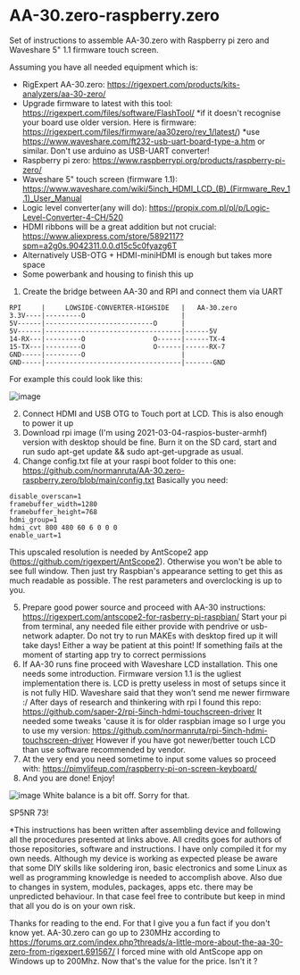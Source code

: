 # AA-30.zero-raspberry.zero
Set of instructions to assemble AA-30.zero with Raspberry pi zero and Waveshare 5" 1.1 firmware touch screen.

Assuming you have all needed equipment which is:
- RigExpert AA-30.zero: https://rigexpert.com/products/kits-analyzers/aa-30-zero/ 
- Upgrade firmware to latest with this tool: https://rigexpert.com/files/software/FlashTool/ *if it doesn't recognise your board use older version. Here is firmware: https://rigexpert.com/files/firmware/aa30zero/rev_1/latest/) *use https://www.waveshare.com/ft232-usb-uart-board-type-a.htm or similar. Don't use arduino as USB-UART converter!
- Raspberry pi zero: https://www.raspberrypi.org/products/raspberry-pi-zero/
- Waveshare 5" touch screen (firmware 1.1): https://www.waveshare.com/wiki/5inch_HDMI_LCD_(B)_(Firmware_Rev_1.1)_User_Manual
- Logic level converter(any will do): https://propix.com.pl/pl/p/Logic-Level-Converter-4-CH/520
- HDMI ribbons will be a great addition but not crucial: https://www.aliexpress.com/store/5892117?spm=a2g0s.9042311.0.0.d15c5c0fyazg6T
- Alternatively USB-OTG + HDMI-miniHDMI is enough but takes more space
- Some powerbank and housing to finish this up

1. Create the bridge between AA-30 and RPI and connect them via UART 
```
RPI     |     LOWSIDE-CONVERTER-HIGHSIDE   |   AA-30.zero
3.3V----|---------O                        |   
5V------|---------------------------O      |
5V------|----------------------------------|------5V
14-RX---|---------O                 O------|------TX-4
15-TX---|---------O                 O------|------RX-7
GND-----|---------O                        | 
GND-----|----------------------------------|-------GND

```
For example this could look like this:

![image](https://user-images.githubusercontent.com/82714120/118729505-55133900-b836-11eb-82aa-408fba4632e0.png)


2. Connect HDMI and USB OTG to Touch port at LCD. This is also enough to power it up
3. Download rpi image (I'm using 2021-03-04-raspios-buster-armhf) version with desktop should be fine. Burn it on the SD card, start and run sudo apt-get update && sudo apt-get-upgrade as usual.  
4. Change config.txt file at your raspi boot folder to this one: https://github.com/normanruta/AA-30.zero-raspberry.zero/blob/main/config.txt
Basically you need:
```
disable_overscan=1
framebuffer_width=1280
framebuffer_height=768
hdmi_group=1
hdmi_cvt 800 480 60 6 0 0 0
enable_uart=1
```
This upscaled resolution is needed by AntScope2 app (https://github.com/rigexpert/AntScope2). Otherwise you won't be able to see full window. Then just try Raspbian's appearance setting to get this as much readable as possible. The rest parameters and overclocking is up to you.

5. Prepare good power source and proceed with AA-30 instructions: https://rigexpert.com/antscope2-for-rasberry-pi-raspbian/ Start your pi from terminal, any needed file either provide with pendrive or usb-network adapter. Do not try to run MAKEs with desktop fired up it will take days! Either a way be patient at this point! If something fails at the moment of starting app try to correct permissions
6. If AA-30 runs fine proceed with Waveshare LCD installation. This one needs some introduction. Firmware version 1.1 is the ugliest implementation there is. LCD is pretty useless in most of setups since it is not fully HID. Waveshare said that they won't send me newer firmware :/ After days of research and thinkering with rpi I found this repo: https://github.com/saper-2/rpi-5inch-hdmi-touchscreen-driver It needed some tweaks 'cause it is for older raspbian image so I urge you to use my version: https://github.com/normanruta/rpi-5inch-hdmi-touchscreen-driver 
However if you have got newer/better touch LCD than use software recommended by vendor.
7. At the very end you need sometime to input some values so proceed with: https://pimylifeup.com/raspberry-pi-on-screen-keyboard/
8. And you are done! Enjoy!

![image](https://user-images.githubusercontent.com/82714120/118729649-91df3000-b836-11eb-9f79-b393c117a8b9.png)
White balance is a bit off. Sorry for that.

SP5NR 73!

*This instructions has been written after assembling device and following all the procedures presented at links above. All credits goes for authors of those repositories, software and instructions. I have only compiled it for my own needs. Although my device is working as expected please be aware that some DIY skills like soldering iron, basic electronics and some Linux as well as programming knowledge is needed to accomplish above. Also due to changes in system, modules, packages, apps etc. there may be unpredicted behaviour. In that case feel free to contribute but keep in mind that all you do is on your own risk.

Thanks for reading to the end. For that I give you a fun fact if you don't know yet. AA-30.zero can go up to 230MHz according to https://forums.qrz.com/index.php?threads/a-little-more-about-the-aa-30-zero-from-rigexpert.691567/ I forced mine with old AntScope app on Windows up to 200Mhz. Now that's the value for the price. Isn't it ?
